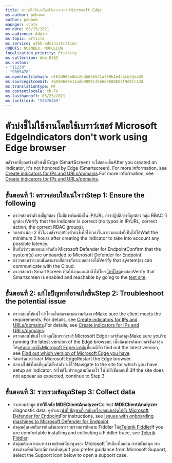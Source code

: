 ```yaml
---
title: ตัวบ่งชี้ไม่ใช้งานโดยใช้เบราว์เซอร์ Microsoft Edge
ms.author: pebaum
author: pebaum
manager: scotv
ms.date: 05/25/2021
ms.audience: Admin
ms.topic: article
ms.service: o365-administration
ROBOTS: NOINDEX, NOFOLLOW
localization_priority: Priority
ms.collection: Adm_O365
ms.custom:
- "11230"
- "9005470"
ms.openlocfilehash: df62d965e0dc2ddb656571af99b1e4c3cb52ea35
ms.sourcegitcommit: 4b504650e11adb9894c37b6d8608b53f9d5fc13d
ms.translationtype: MT
ms.contentlocale: th-TH
ms.lasthandoff: 05/25/2021
ms.locfileid: "52676469"
---
```

# <a name="indicators-dont-work-using-edge-browser"></a><span data-ttu-id="98721-102">ตัวบ่งชี้ไม่ใช้งานโดยใช้เบราว์เซอร์ Microsoft Edge</span><span class="sxs-lookup"><span data-stu-id="98721-102">Indicators don't work using Edge browser</span></span>

<span data-ttu-id="98721-103">หลังจากที่คุณสร้างตัวบ่งชี้ Edge (SmartScreen) จะไม่แสดงขึ้น</span><span class="sxs-lookup"><span data-stu-id="98721-103">After you created an Indicator, it's not honored by Edge (Smartscreen).</span></span> <span data-ttu-id="98721-104">For more information, see [Create indicators for IPs and URLs/domains](/microsoft-365/security/defender-endpoint/indicator-ip-domain).</span><span class="sxs-lookup"><span data-stu-id="98721-104">For more information, see [Create indicators for IPs and URLs/domains](/microsoft-365/security/defender-endpoint/indicator-ip-domain).</span></span>

## <a name="step-1-ensure-the-following"></a><span data-ttu-id="98721-105">ขั้นตอนที่ 1: ตรวจสอบให้แน่ใจว่า</span><span class="sxs-lookup"><span data-stu-id="98721-105">Step 1: Ensure the following</span></span>

- <span data-ttu-id="98721-106">ตรวจสอบว่าตัวบ่งชี้ถูกต้อง (ไม่มีการพิมพ์ผิดใน IP/URL การปฏิบัติการที่ถูกต้อง กลุ่ม RBAC ที่ถูกต้อง)</span><span class="sxs-lookup"><span data-stu-id="98721-106">Verify that the indicator is correct (no typos in IP/URL, correct action, the correct RBAC groups).</span></span>
- <span data-ttu-id="98721-107">รออย่างน้อย 2 ชั่วโมงหลังจากสร้างตัวบ่งชี้เพื่อใช้เวลาในการเวลาแฝงที่เป็นไปได้</span><span class="sxs-lookup"><span data-stu-id="98721-107">Wait the minimum 2 hours after creating the indicator to take into account any possible latency.</span></span>
- <span data-ttu-id="98721-108">ยืนยันว่าระบบออนบอร์ดกับ Microsoft Defender for Endpoint</span><span class="sxs-lookup"><span data-stu-id="98721-108">Confirm that the system(s) are onboarded to Microsoft Defender for Endpoint.</span></span>
- <span data-ttu-id="98721-109">ตรวจสอบว่าระบบนั้นสามารถสื่อสารกับระบบคลาวด์ได้</span><span class="sxs-lookup"><span data-stu-id="98721-109">Verify that system(s) can communicate with the Cloud.</span></span>
- <span data-ttu-id="98721-110">ตรวจสอบว่า SmartScreen เปิดใช้งานและเข้าถึงได้โดย [ไปที่ไซต์](https://demo.smartscreen.msft.net)ทดสอบ</span><span class="sxs-lookup"><span data-stu-id="98721-110">Verify that Smartscreen is enabled and reachable by going to the [test site](https://demo.smartscreen.msft.net).</span></span>

## <a name="step-2-troubleshoot-the-potential-issue"></a><span data-ttu-id="98721-111">ขั้นตอนที่ 2: แก้ไขปัญหาที่อาจเกิดขึ้น</span><span class="sxs-lookup"><span data-stu-id="98721-111">Step 2: Troubleshoot the potential issue</span></span>

- <span data-ttu-id="98721-112">ตรวจสอบให้แน่ใจว่าไคลเอ็นต์ตรงตามความต้องการ</span><span class="sxs-lookup"><span data-stu-id="98721-112">Make sure the client meets the requirements.</span></span> <span data-ttu-id="98721-113">For details, see [Create indicators for IPs and URLs/domains](/microsoft-365/security/defender-endpoint/indicator-ip-domain).</span><span class="sxs-lookup"><span data-stu-id="98721-113">For details, see [Create indicators for IPs and URLs/domains](/microsoft-365/security/defender-endpoint/indicator-ip-domain).</span></span>
- <span data-ttu-id="98721-114">ตรวจสอบให้แน่ใจว่าคุณใช้เบราว์เซอร์ Microsoft Edge เวอร์ชันล่าสุด</span><span class="sxs-lookup"><span data-stu-id="98721-114">Make sure you're running the latest version of the Edge browser.</span></span> <span data-ttu-id="98721-115">เมื่อต้องการค้นหาเวอร์ชันล่าสุด ให้ดู[ค้นหาเวอร์ชันMicrosoft Edgeเวอร์ชัน](https://support.microsoft.com/microsoft-edge/find-out-which-version-of-microsoft-edge-you-have-c726bee8-c42e-e472-e954-4cf5123497eb)ที่คุณมี</span><span class="sxs-lookup"><span data-stu-id="98721-115">To find out the latest version, see [Find out which version of Microsoft Edge you have](https://support.microsoft.com/microsoft-edge/find-out-which-version-of-microsoft-edge-you-have-c726bee8-c42e-e472-e954-4cf5123497eb).</span></span>
- <span data-ttu-id="98721-116">รีสตาร์ตเบราว์เซอร์ Microsoft Edge</span><span class="sxs-lookup"><span data-stu-id="98721-116">Restart the Edge browser.</span></span>
- <span data-ttu-id="98721-117">นําทางไปยังไซต์ที่คุณได้ตั้งค่าตัวบ่งชี้ไว้</span><span class="sxs-lookup"><span data-stu-id="98721-117">Navigate to the site for which you have setup an indicator.</span></span> <span data-ttu-id="98721-118">ถ้าไซต์ไม่ปรากฏตามที่คาดไว้ ให้ไปยังขั้นตอนที่ 3</span><span class="sxs-lookup"><span data-stu-id="98721-118">If the site does not appear as expected, continue to Step 3.</span></span> 

## <a name="step-3-collect-data"></a><span data-ttu-id="98721-119">ขั้นตอนที่ 3: รวบรวมข้อมูล</span><span class="sxs-lookup"><span data-stu-id="98721-119">Step 3: Collect data</span></span>

- <span data-ttu-id="98721-120">รวบรวมข้อมูล **การวินิจฉัย MDEClientAnalyzer**</span><span class="sxs-lookup"><span data-stu-id="98721-120">Collect **MDEClientAnalyzer** diagnostic data.</span></span> <span data-ttu-id="98721-121">ดูคําแนะ[นําที่ ปัญหาเกี่ยวกับเครื่องออนบอร์ดไปยัง Microsoft Defender for Endpoint](issues-with-onboarding-machines.md)</span><span class="sxs-lookup"><span data-stu-id="98721-121">For instructions, see [Issues with onboarding machines to Microsoft Defender for Endpoint](issues-with-onboarding-machines.md).</span></span>
- <span data-ttu-id="98721-122">ถ้าคุณคุ้นเคยกับการติดตั้งและการรวบรวมการติดตาม Fiddler ให้ดู[Telerik Fiddler](http://www.telerik.com/fiddler)</span><span class="sxs-lookup"><span data-stu-id="98721-122">If you are comfortable installing and collecting a Fiddler trace, see [Telerik Fiddler](http://www.telerik.com/fiddler).</span></span>
- <span data-ttu-id="98721-123">ถ้าคุณต้องการแนวทางจากฝ่ายสนับสนุนของ Microsoft ให้เลือกไอคอน การสนับสนุน ทางด้านล่างเพื่อเปิดกรณีการสนับสนุน</span><span class="sxs-lookup"><span data-stu-id="98721-123">If you prefer guidance from Microsoft Support, select the Support icon below to open a support case.</span></span>
